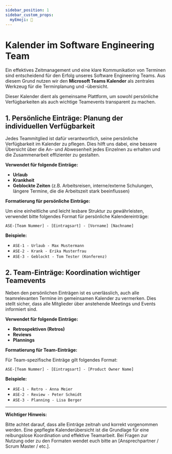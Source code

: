 ```yaml
---
sidebar_position: 1
sidebar_custom_props:
  myEmoji: 📅
---
```


# Kalender im Software Engineering Team

Ein effektives Zeitmanagement und eine klare Kommunikation von Terminen sind entscheidend für den Erfolg unseres Software Engineering Teams. Aus diesem Grund nutzen wir den **Microsoft Teams Kalender** als zentrales Werkzeug für die Terminplanung und -übersicht.

Dieser Kalender dient als gemeinsame Plattform, um sowohl persönliche Verfügbarkeiten als auch wichtige Teamevents transparent zu machen.

## 1. Persönliche Einträge: Planung der individuellen Verfügbarkeit

Jedes Teammitglied ist dafür verantwortlich, seine persönliche Verfügbarkeit im Kalender zu pflegen. Dies hilft uns dabei, eine bessere Übersicht über die An- und Abwesenheit jedes Einzelnen zu erhalten und die Zusammenarbeit effizienter zu gestalten.

**Verwendet für folgende Einträge:**

*   **Urlaub**
*   **Krankheit**
*   **Geblockte Zeiten** (z.B. Arbeitsreisen, interne/externe Schulungen, längere Termine, die die Arbeitszeit stark beeinflussen)

**Formatierung für persönliche Einträge:**

Um eine einheitliche und leicht lesbare Struktur zu gewährleisten, verwendet bitte folgendes Format für persönliche Kalendereinträge:

`ASE-[Team Nummer] - [Eintragsart] - [Vorname] [Nachname]`

**Beispiele:**

*   `ASE-1 - Urlaub - Max Mustermann`
*   `ASE-2 - Krank - Erika Musterfrau`
*   `ASE-3 - Geblockt - Tom Tester (Konferenz)`

## 2. Team-Einträge: Koordination wichtiger Teamevents

Neben den persönlichen Einträgen ist es unerlässlich, auch alle teamrelevanten Termine im gemeinsamen Kalender zu vermerken. Dies stellt sicher, dass alle Mitglieder über anstehende Meetings und Events informiert sind.

**Verwendet für folgende Einträge:**

*   **Retrospektiven (Retros)**
*   **Reviews**
*   **Plannings**

**Formatierung für Team-Einträge:**

Für Team-spezifische Einträge gilt folgendes Format:

`ASE-[Team Nummer] - [Eintragsart] - [Product Owner Name]`

**Beispiele:**

*   `ASE-1 - Retro - Anna Meier`
*   `ASE-2 - Review - Peter Schmidt`
*   `ASE-3 - Planning - Lisa Berger`

---

**Wichtiger Hinweis:**

Bitte achtet darauf, dass alle Einträge zeitnah und korrekt vorgenommen werden. Eine gepflegte Kalenderübersicht ist die Grundlage für eine reibungslose Koordination und effektive Teamarbeit. Bei Fragen zur Nutzung oder zu den Formaten wendet euch bitte an [Ansprechpartner / Scrum Master / etc.].